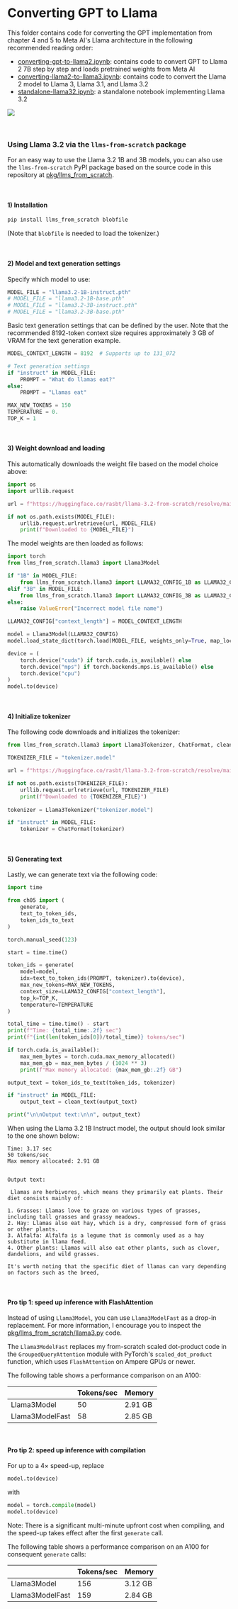 # Converting GPT to Llama



This folder contains code for converting the GPT implementation from chapter 4 and 5 to Meta AI's Llama architecture in the following recommended reading order:

- [converting-gpt-to-llama2.ipynb](converting-gpt-to-llama2.ipynb): contains code to convert GPT to Llama 2 7B step by step and loads pretrained weights from Meta AI
- [converting-llama2-to-llama3.ipynb](converting-llama2-to-llama3.ipynb): contains code to convert the Llama 2 model to Llama 3, Llama 3.1, and Llama 3.2
- [standalone-llama32.ipynb](standalone-llama32.ipynb): a standalone notebook implementing Llama 3.2

<img src="https://sebastianraschka.com/images/LLMs-from-scratch-images/bonus/gpt-to-llama/gpt-and-all-llamas.webp">


&nbsp;
### Using Llama 3.2 via the `llms-from-scratch` package

For an easy way to use the Llama 3.2 1B and 3B models, you can also use the `llms-from-scratch` PyPI package based on the source code in this repository at [pkg/llms_from_scratch](../../pkg/llms_from_scratch).

&nbsp;
#### 1) Installation

```bash
pip install llms_from_scratch blobfile
```

(Note that `blobfile` is needed to load the tokenizer.)

&nbsp;
#### 2) Model and text generation settings

Specify which model to use:

```python
MODEL_FILE = "llama3.2-1B-instruct.pth"
# MODEL_FILE = "llama3.2-1B-base.pth"
# MODEL_FILE = "llama3.2-3B-instruct.pth"
# MODEL_FILE = "llama3.2-3B-base.pth"
```

Basic text generation settings that can be defined by the user. Note that the recommended 8192-token context size requires approximately 3 GB of VRAM for the text generation example.

```python
MODEL_CONTEXT_LENGTH = 8192  # Supports up to 131_072

# Text generation settings
if "instruct" in MODEL_FILE:
    PROMPT = "What do llamas eat?"
else:
    PROMPT = "Llamas eat"

MAX_NEW_TOKENS = 150
TEMPERATURE = 0.
TOP_K = 1
```

&nbsp;
#### 3) Weight download and loading

This automatically downloads the weight file based on the model choice above:

```python
import os
import urllib.request

url = f"https://huggingface.co/rasbt/llama-3.2-from-scratch/resolve/main/{MODEL_FILE}"

if not os.path.exists(MODEL_FILE):
    urllib.request.urlretrieve(url, MODEL_FILE)
    print(f"Downloaded to {MODEL_FILE}")
```

The model weights are then loaded as follows:

```python
import torch
from llms_from_scratch.llama3 import Llama3Model

if "1B" in MODEL_FILE:
    from llms_from_scratch.llama3 import LLAMA32_CONFIG_1B as LLAMA32_CONFIG
elif "3B" in MODEL_FILE:
    from llms_from_scratch.llama3 import LLAMA32_CONFIG_3B as LLAMA32_CONFIG
else:
    raise ValueError("Incorrect model file name")

LLAMA32_CONFIG["context_length"] = MODEL_CONTEXT_LENGTH

model = Llama3Model(LLAMA32_CONFIG)
model.load_state_dict(torch.load(MODEL_FILE, weights_only=True, map_location="cpu"))

device = (
    torch.device("cuda") if torch.cuda.is_available() else
    torch.device("mps") if torch.backends.mps.is_available() else
    torch.device("cpu")
)
model.to(device)
```

&nbsp;
#### 4) Initialize tokenizer

The following code downloads and initializes the tokenizer:

```python
from llms_from_scratch.llama3 import Llama3Tokenizer, ChatFormat, clean_text

TOKENIZER_FILE = "tokenizer.model"

url = f"https://huggingface.co/rasbt/llama-3.2-from-scratch/resolve/main/{TOKENIZER_FILE}"

if not os.path.exists(TOKENIZER_FILE):
    urllib.request.urlretrieve(url, TOKENIZER_FILE)
    print(f"Downloaded to {TOKENIZER_FILE}")
    
tokenizer = Llama3Tokenizer("tokenizer.model")

if "instruct" in MODEL_FILE:
    tokenizer = ChatFormat(tokenizer)
```

&nbsp;
#### 5) Generating text

Lastly, we can generate text via the following code:

```python
import time

from ch05 import (
    generate,
    text_to_token_ids,
    token_ids_to_text
)

torch.manual_seed(123)

start = time.time()

token_ids = generate(
    model=model,
    idx=text_to_token_ids(PROMPT, tokenizer).to(device),
    max_new_tokens=MAX_NEW_TOKENS,
    context_size=LLAMA32_CONFIG["context_length"],
    top_k=TOP_K,
    temperature=TEMPERATURE
)

total_time = time.time() - start
print(f"Time: {total_time:.2f} sec")
print(f"{int(len(token_ids[0])/total_time)} tokens/sec")

if torch.cuda.is_available():
    max_mem_bytes = torch.cuda.max_memory_allocated()
    max_mem_gb = max_mem_bytes / (1024 ** 3)
    print(f"Max memory allocated: {max_mem_gb:.2f} GB")

output_text = token_ids_to_text(token_ids, tokenizer)

if "instruct" in MODEL_FILE:
    output_text = clean_text(output_text)

print("\n\nOutput text:\n\n", output_text)
```

When using the Llama 3.2 1B Instruct model, the output should look similar to the one shown below:

```
Time: 3.17 sec
50 tokens/sec
Max memory allocated: 2.91 GB


Output text:

 Llamas are herbivores, which means they primarily eat plants. Their diet consists mainly of:

1. Grasses: Llamas love to graze on various types of grasses, including tall grasses and grassy meadows.
2. Hay: Llamas also eat hay, which is a dry, compressed form of grass or other plants.
3. Alfalfa: Alfalfa is a legume that is commonly used as a hay substitute in llama feed.
4. Other plants: Llamas will also eat other plants, such as clover, dandelions, and wild grasses.

It's worth noting that the specific diet of llamas can vary depending on factors such as the breed,
```

&nbsp;
#### Pro tip 1: speed up inference with FlashAttention

Instead of using `Llama3Model`, you can use `Llama3ModelFast` as a drop-in replacement. For more information, I encourage you to inspect the [pkg/llms_from_scratch/llama3.py](../../pkg/llms_from_scratch/llama3.py) code.

The `Llama3ModelFast` replaces my from-scratch scaled dot-product code in the `GroupedQueryAttention` module with PyTorch's `scaled_dot_product` function, which uses `FlashAttention` on Ampere GPUs or newer.

The following table shows a performance comparison on an A100:

|                 | Tokens/sec | Memory  |
| --------------- | ---------- | ------- |
| Llama3Model     | 50         | 2.91 GB |
| Llama3ModelFast | 58         | 2.85 GB |

&nbsp;
#### Pro tip 2: speed up inference with compilation


For up to a 4× speed-up, replace

```python
model.to(device)
```

with

```python
model = torch.compile(model)
model.to(device)
```

Note: There is a significant multi-minute upfront cost when compiling, and the speed-up takes effect after the first `generate` call. 

The following table shows a performance comparison on an A100 for consequent `generate` calls:

|                 | Tokens/sec | Memory  |
| --------------- | ---------- | ------- |
| Llama3Model     | 156        | 3.12 GB |
| Llama3ModelFast | 159        | 2.84 GB |
